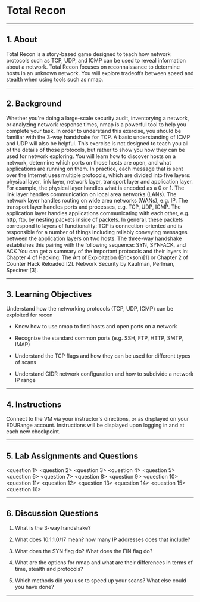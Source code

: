 # Total Recon

---

## 1. About

Total Recon is a story-based game designed to teach how network
protocols such as TCP, UDP, and ICMP can be used to reveal information about
a network. Total Recon focuses on reconnaissance to determine hosts in an
unknown network. You will explore tradeoffs between speed and stealth when
using tools such as nmap.

---

## 2. Background

Whether you're doing a large-scale security audit, inventorying a network, or
analyzing network response times, nmap is a powerful tool to help you complete
your task. In order to understand this exercise, you should be familiar with the
3-way handshake for TCP. A basic understanding of ICMP and UDP will also
be helpful. This exercise is not designed to teach you all of the details of those
protocols, but rather to show you how they can be used for network exploring.
You will learn how to discover hosts on a network, determine which ports on
those hosts are open, and what applications are running on them.
In practice, each message that is sent over the Internet uses multiple protocols,
which are divided into five layers: physical layer, link layer, network layer,
transport layer and application layer. For example, the physical layer handles
what is encoded as a 0 or 1. The link layer handles communication on local area
networks (LANs). The network layer handles routing on wide area networks
(WANs), e.g. IP. The transport layer handles ports and processes, e.g. TCP,
UDP, ICMP. The application layer handles applications communicating with
each other, e.g. http, ftp, by nesting packets inside of packets. In general, these
packets correspond to layers of functionality: TCP is connection-oriented and is
responsible for a number of things including reliably conveying messages between
the application layers on two hosts. The three-way handshake establishes this
pairing with the following sequence: SYN, SYN-ACK, and ACK You can get a
summary of the important protocols and their layers in: Chapter 4 of Hacking:
The Art of Exploitation (Erickson)[1] or Chapter 2 of Counter Hack Reloaded
[2]. Network Security by Kaufman, Perlman, Speciner [3].

---

## 3. Learning Objectives

Understand how the networking protocols (TCP, UDP, ICMP) can be
exploited for recon

- Know how to use nmap to find hosts and open ports on a network

- Recognize the standard common ports (e.g. SSH, FTP, HTTP, SMTP,
IMAP)

- Understand the TCP flags and how they can be used for different types of
scans

- Understand CIDR network configuration and how to subdivide a network
IP range

---

## 4. Instructions

Connect to the VM via your instructor's directions, or as displayed on your
EDURange account. Instructions will be displayed upon logging in and at each
new checkpoint.

---

## 5. Lab Assignments and Questions

<question 1>
<question 2>
<question 3>
<question 4>
<question 5>
<question 6>
<question 7>
<question 8>
<question 9>
<question 10>
<question 11>
<question 12>
<question 13>
<question 14>
<question 15>
<question 16>

---

## 6. Discussion Questions

1. What is the 3-way handshake?

2. What does 10.1.1.0/17 mean? how many IP addresses does that include?

3. What does the SYN flag do? What does the FIN flag do?

4. What are the options for nmap and what are their differences in terms of
time, stealth and protocols?

5. Which methods did you use to speed up your scans? What else could you
have done?

---